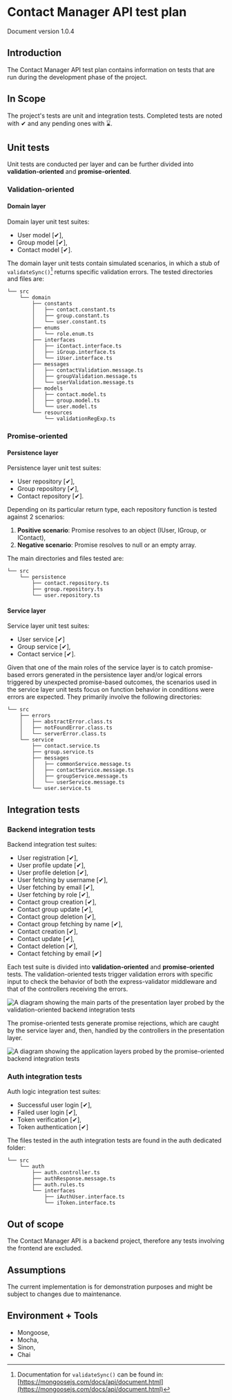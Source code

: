 # Contact Manager API test plan

Document version 1.0.4

## Introduction

The Contact Manager API test plan contains information on tests that are run during the development phase of the project.

## In Scope

The project's tests are unit and integration tests. Completed tests are noted with ✔ and any pending ones with ⌛.

## Unit tests

Unit tests are conducted per layer and can be further divided into **validation-oriented** and **promise-oriented**.

### Validation-oriented

#### Domain layer

Domain layer unit test suites:

- User model [✔],
- Group model [✔],
- Contact model [✔].

The domain layer unit tests contain simulated scenarios, in which a stub of `validateSync()`[^1] returns specific validation errors. The tested directories and files are:

```text
└── src
    └── domain
        ├── constants
        │   ├── contact.constant.ts
        │   ├── group.constant.ts
        │   └── user.constant.ts
        ├── enums
        │   └── role.enum.ts
        ├── interfaces
        │   ├── iContact.interface.ts
        │   ├── iGroup.interface.ts
        │   └── iUser.interface.ts
        ├── messages
        │   ├── contactValidation.message.ts
        │   ├── groupValidation.message.ts
        │   └── userValidation.message.ts
        ├── models
        │   ├── contact.model.ts
        │   ├── group.model.ts
        │   └── user.model.ts
        └── resources
            └── validationRegExp.ts
```

### Promise-oriented

#### Persistence layer

Persistence layer unit test suites:

- User repository [✔],
- Group repository [✔],
- Contact repository [✔].

Depending on its particular return type, each repository function is tested against 2 scenarios:

1. **Positive scenario**: Promise resolves to an object (IUser, IGroup, or IContact),
2. **Negative scenario**: Promise resolves to null or an empty array.

The main directories and files tested are:

```text
└── src
    └── persistence
        ├── contact.repository.ts
        ├── group.repository.ts
        └── user.repository.ts
```

#### Service layer

Service layer unit test suites:

- User service [✔]
- Group service [✔],
- Contact service [✔].

Given that one of the main roles of the service layer is to catch promise-based errors generated in the persistence layer and/or logical errors triggered by unexpected promise-based outcomes, the scenarios used in the service layer unit tests focus on function behavior in conditions were errors are expected. They primarily involve the following directories:

```text
└── src
    ├── errors
    │   ├── abstractError.class.ts
    │   ├── notFoundError.class.ts
    │   └── serverError.class.ts
    └── service
        ├── contact.service.ts
        ├── group.service.ts
        ├── messages
        │   ├── commonService.message.ts
        │   ├── contactService.message.ts
        │   ├── groupService.message.ts
        │   └── userService.message.ts
        └── user.service.ts
```

## Integration tests

### Backend integration tests

Backend integration test suites:

- User registration [✔],
- User profile update [✔],
- User profile deletion [✔],
- User fetching by username [✔],
- User fetching by email [✔],
- User fetching by role [✔],
- Contact group creation [✔],
- Contact group update [✔],
- Contact group deletion [✔],
- Contact group fetching by name [✔],
- Contact creation [✔],
- Contact update [✔],
- Contact deletion [✔],
- Contact fetching by email [✔]

Each test suite is divided into **validation-oriented** and **promise-oriented** tests. The validation-oriented tests trigger validation errors with specific input to check the behavior of both the express-validator middleware and that of the controllers receiving the errors.

![A diagram showing the main parts of the presentation layer probed by the validation-oriented backend integration tests](img/backend_integration_testing_diagram_1.png)

The promise-oriented tests generate promise rejections, which are caught by the service layer and, then, handled by the controllers in the presentation layer.

![A diagram showing the application layers probed by the promise-oriented backend integration tests](img/backend_integration_testing_diagram_2.png)

### Auth integration tests

Auth logic integration test suites:

- Successful user login [✔],
- Failed user login [✔],
- Token verification [✔],
- Token authentication [✔]

The files tested in the auth integration tests are found in the auth dedicated folder:

```text
└── src
    └── auth
        ├── auth.controller.ts
        ├── authResponse.message.ts
        ├── auth.rules.ts
        └── interfaces
            ├── iAuthUser.interface.ts
            └── iToken.interface.ts
```

## Out of scope

The Contact Manager API is a backend project, therefore any tests involving the frontend are excluded.

## Assumptions

The current implementation is for demonstration purposes and might be subject to changes due to maintenance.

## Environment + Tools

- Mongoose,
- Mocha,
- Sinon,
- Chai

[^1]: Documentation for `validateSync()` can be found in: [https://mongoosejs.com/docs/api/document.html](https://mongoosejs.com/docs/api/document.html)
